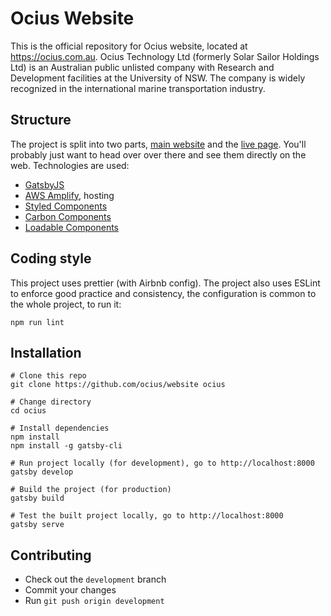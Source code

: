 # Ocius Website

This is the official repository for Ocius website, located at https://ocius.com.au. Ocius Technology Ltd (formerly Solar Sailor Holdings Ltd) is an Australian public unlisted company with Research and Development facilities at the University of NSW. The company is widely recognized in the international marine transportation industry.

## Structure

The project is split into two parts, [main website](https://ocius.com.au) and the [live page](https://ocius.com.au/live). You'll probably just want to head over over there and see them directly on the web. Technologies are used:
- [GatsbyJS](https://www.gatsbyjs.org)
- [AWS Amplify](https://aws.amazon.com/amplify/), hosting
- [Styled Components](https://styled-components.com)
- [Carbon Components](https://www.carbondesignsystem.com)
- [Loadable Components](https://loadable-components.com)

## Coding style

This project uses prettier (with Airbnb config). The project also uses ESLint to enforce good practice and consistency, the configuration is common to the whole project, to run it:

```
npm run lint
```

## Installation

```
# Clone this repo
git clone https://github.com/ocius/website ocius

# Change directory
cd ocius

# Install dependencies
npm install
npm install -g gatsby-cli

# Run project locally (for development), go to http://localhost:8000
gatsby develop

# Build the project (for production)
gatsby build

# Test the built project locally, go to http://localhost:8000
gatsby serve
```

## Contributing 

- Check out the `development` branch 
- Commit your changes 
- Run `git push origin development`

